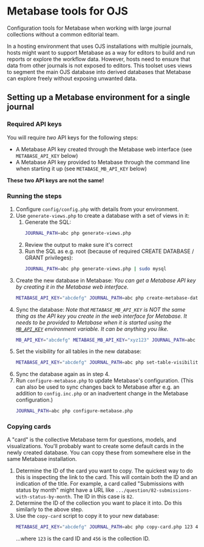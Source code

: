 # Metabase tools for OJS
Configuration tools for Metabase when working with large journal collections without a common editorial team.

In a hosting environment that uses OJS installations with multiple journals, hosts might want to support Metabase as a way for editors to build and run reports or explore the workflow data. However, hosts need to ensure that data from other journals is not exposed to editors. This toolset uses views to segment the main OJS database into derived databases that Metabase can explore freely without exposing unwanted data.

## Setting up a Metabase environment for a single journal
### Required API keys

You will require *two* API keys for the following steps:

- A Metabase API key created through the Metabase web interface (see `METABASE_API_KEY` below)
- A Metabase API key provided to Metabase through the command line when starting it up (see `METABASE_MB_API_KEY` below)

**These two API keys are not the same!**

### Running the steps

1. Configure `config/config.php` with details from your environment.
2. Use `generate-views.php` to create a database with a set of views in it:
   1. Generate the SQL:
      ```sh
      JOURNAL_PATH=abc php generate-views.php
      ```
   2. Review the output to make sure it's correct
   3. Run the SQL as e.g. root (because of required CREATE DATABASE / GRANT privileges):
      ```sh
      JOURNAL_PATH=abc php generate-views.php | sudo mysql
      ```
3. Create the new database in Metabase:
   *You can get a Metabase API key by creating it in the Metabase web interface.*
   ```sh
   METABASE_API_KEY="abcdefg" JOURNAL_PATH=abc php create-metabase-database.php
   ```
4. Sync the database:
   *Note that `METABASE_MB_API_KEY` is NOT the same thing as the API key you create in the web interface for Metabase. It needs to be provided to Metabase when it is started using the [`MB_API_KEY`](https://www.metabase.com/docs/latest/configuring-metabase/environment-variables#mb_api_key) environment variable. It can be anything you like.*
   ```sh
   MB_API_KEY="abcdefg" METABASE_MB_API_KEY="xyz123" JOURNAL_PATH=abc php sync-database.php
   ```
5. Set the visibility for all tables in the new database:
   ```sh
   METABASE_API_KEY="abcdefg" JOURNAL_PATH=abc php set-table-visibility.php
   ```
6. Sync the database again as in step 4.
7. Run `configure-metabase.php` to update Metabase's configuration. (This can also be used to sync changes back to Metabase after e.g. an addition to `config.inc.php` or an inadvertent change in the Metabase configuration.)
   ```sh
   JOURNAL_PATH=abc php configure-metabase.php
   ```
### Copying cards

A "card" is the collective Metabase term for questions, models, and visualizations. You'll probably want to create some default cards in the newly created database. You can copy these from somewhere else in the same Metabase installation.

1. Determine the ID of the card you want to copy. The quickest way to do this is inspecting the link to the card. This will contain both the ID and an indication of the title. For example, a card called "Submissions with status by month" might have a URL like `.../question/82-submissions-with-status-by-month`. The ID in this case is `82`.
2. Determine the ID of the collection you want to place it into. Do this similarly to the above step.
2. Use the `copy-card` script to copy it to your new database:
   ```sh
   METABASE_API_KEY="abcdefg" JOURNAL_PATH=abc php copy-card.php 123 456
   ```
   ...where `123` is the card ID and `456` is the collection ID.
